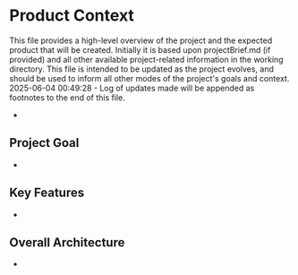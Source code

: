 # Product Context

This file provides a high-level overview of the project and the expected product that will be created. Initially it is based upon projectBrief.md (if provided) and all other available project-related information in the working directory. This file is intended to be updated as the project evolves, and should be used to inform all other modes of the project's goals and context.
2025-06-04 00:49:28 - Log of updates made will be appended as footnotes to the end of this file.

*

## Project Goal

*   

## Key Features

*   

## Overall Architecture

*